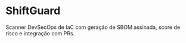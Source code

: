 # ShiftGuard
Scanner DevSecOps de IaC com geração de SBOM assinada, score de risco e integração com PRs.
